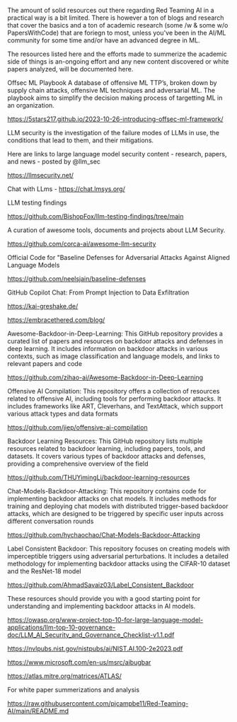 The amount of solid resources out there regarding Red Teaming AI in a practical way is a bit limited. There is however a ton of blogs and research that cover the basics and a ton of academic research (some /w & some w/o PapersWithCode) that are foriegn to most, unless you've been in the AI/ML community for some time and/or have an advanced degree in ML. 

The resources listed here and the efforts made to summerize the academic side of things is an-ongoing effort and any new content discovered or white papers analyzed, will be documented here.

Offsec ML Playbook
A database of offensive ML TTP’s, broken down by supply chain attacks, offensive ML techniques and adversarial ML. The playbook aims to simplify the decision making process of targetting ML in an organization.

https://5stars217.github.io/2023-10-26-introducing-offsec-ml-framework/

LLM security is the investigation of the failure modes of LLMs in use, the conditions that lead to them, and their mitigations.

Here are links to large language model security content - research, papers, and news - posted by @llm_sec

https://llmsecurity.net/

Chat with LLms - https://chat.lmsys.org/

LLM testing findings

https://github.com/BishopFox/llm-testing-findings/tree/main

A curation of awesome tools, documents and projects about LLM Security.

https://github.com/corca-ai/awesome-llm-security

Official Code for "Baseline Defenses for Adversarial Attacks Against Aligned Language Models

https://github.com/neelsjain/baseline-defenses

GitHub Copilot Chat: From Prompt Injection to Data Exfiltration

https://kai-greshake.de/

https://embracethered.com/blog/

Awesome-Backdoor-in-Deep-Learning: This GitHub repository provides a curated list of papers and resources on backdoor attacks and defenses in deep learning. It includes information on backdoor attacks in various contexts, such as image classification and language models, and links to relevant papers and code 

https://github.com/zihao-ai/Awesome-Backdoor-in-Deep-Learning

Offensive AI Compilation: This repository offers a collection of resources related to offensive AI, including tools for performing backdoor attacks. It includes frameworks like ART, Cleverhans, and TextAttack, which support various attack types and data formats

https://github.com/jiep/offensive-ai-compilation

Backdoor Learning Resources: This GitHub repository lists multiple resources related to backdoor learning, including papers, tools, and datasets. It covers various types of backdoor attacks and defenses, providing a comprehensive overview of the field 

https://github.com/THUYimingLi/backdoor-learning-resources

Chat-Models-Backdoor-Attacking: This repository contains code for implementing backdoor attacks on chat models. It includes methods for training and deploying chat models with distributed trigger-based backdoor attacks, which are designed to be triggered by specific user inputs across different conversation rounds 

https://github.com/hychaochao/Chat-Models-Backdoor-Attacking

Label Consistent Backdoor: This repository focuses on creating models with imperceptible triggers using adversarial perturbations. It includes a detailed methodology for implementing backdoor attacks using the CIFAR-10 dataset and the ResNet-18 model 

https://github.com/AhmadSavaiz03/Label_Consistent_Backdoor

These resources should provide you with a good starting point for understanding and implementing backdoor attacks in AI models.

https://owasp.org/www-project-top-10-for-large-language-model-applications/llm-top-10-governance-doc/LLM_AI_Security_and_Governance_Checklist-v1.1.pdf

https://nvlpubs.nist.gov/nistpubs/ai/NIST.AI.100-2e2023.pdf

https://www.microsoft.com/en-us/msrc/aibugbar

https://atlas.mitre.org/matrices/ATLAS/

For white paper summerizations and analysis 

https://raw.githubusercontent.com/pjcampbe11/Red-Teaming-AI/main/README.md 
